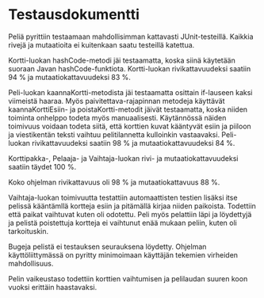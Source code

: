 # Testausdokumentti

Peliä pyrittiin testaamaan mahdollisimman kattavasti JUnit-testeillä. Kaikkia rivejä ja mutaatioita ei kuitenkaan saatu testeillä katettua. 

Kortti-luokan hashCode-metodi jäi testaamatta, koska siinä käytetään suoraan Javan hashCode-funktiota.
Kortti-luokan rivikattavuudeksi saatiin 94 % ja mutaatiokattavuudeksi 83 %.

Peli-luokan kaannaKortti-metodista jäi testaamatta osittain if-lauseen kaksi viimeistä haaraa. Myös paivitettava-rajapinnan metodeja käyttävät kaannaKorttiEsiin- ja poistaKortti-metodit jäivät testaamatta, koska niiden toiminta onhelppo todeta myös manuaalisesti. Käytännössä näiden toimivuus voidaan todeta siitä, että korttien kuvat kääntyvät esiin ja piiloon ja viestikentän teksti vaihtuu pelitilannetta kulloinkin vastaavaksi.
Peli-luokan rivikattavuudeksi saatiin 98 % ja mutaatiokattavuudeksi 84 %.

Korttipakka-, Pelaaja- ja Vaihtaja-luokan rivi- ja mutaatiokattavuudeksi saatiin täydet 100 %.

Koko ohjelman rivikattavuus oli 98 % ja mutaatiokattavuus 88 %.

Vaihtaja-luokan toimivuutta testattiin automaattisten testien lisäksi itse pelissä kääntämllä kortteja esiin ja pitämällä kirjaa niiden paikoista. Todettiin että paikat vaihtuvat kuten oli odotettu. Peli myös pelattiin läpi ja löydettyjä ja pelistä poistettuja kortteja ei vaihtunut enää mukaan peliin, kuten oli tarkoituskin.

Bugeja pelistä ei testauksen seurauksena löydetty. Ohjelman käyttöliittymässä on pyritty minimoimaan käyttäjän tekemien virheiden mahdollisuus.

Pelin vaikeustaso todettiin korttien vaihtumisen ja pelilaudan suuren koon vuoksi erittäin haastavaksi.
